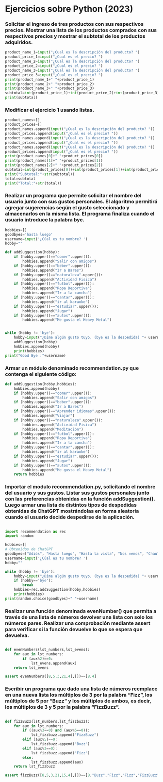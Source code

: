 # Ejercicios sobre Python (2023)

### Solicitar el ingreso de tres productos con sus respectivos precios. Mostrar una lista de los productos comprados con sus respectivos precios y mostrar el subtotal de los productos adquiridos.

```python 
product_name_1=input("¿Cual es la descripción del producto? ")
product_price_1=input("¿Cual es el precio? ")
product_name_2=input("¿Cual es la descripción del producto? ")
product_price_2=input("¿Cual es el precio? ")
product_name_3=input("¿Cual es la descripción del producto? ")
product_price_3=input("¿Cual es el precio? ")
print(product_name_1+" "+product_price_1)
print(product_name_2+" "+product_price_2)
print(product_name_3+" "+product_price_3)
subtotal=int(product_price_1)+int(product_price_2)+int(product_price_3)
print(subtotal)
```

### Modificar el ejercicio 1 usando listas.

```python
product_names=[]
product_prices=[]
product_names.append(input("¿Cual es la descripción del producto? "))
product_prices.append(input("¿Cual es el precio? "))
product_names.append(input("¿Cual es la descripción del producto? "))
product_prices.append(input("¿Cual es el precio? "))
product_names.append(input("¿Cual es la descripción del producto? "))
product_prices.append(input("¿Cual es el precio? "))
print(product_names[0]+" "+product_prices[0])
print(product_names[1]+" "+product_prices[1])
print(product_names[2]+" "+product_prices[2])
subtotal=int(product_prices[0])+int(product_prices[1])+int(product_prices[2])
print("Subtotal:"+str(subtotal))
total=subtotal
print("Total:"+str(total))
```

### Realizar un programa que permite solicitar el nombre del usuario junto con sus gustos personales. El algoritmo permitirá agregar sugerencias según el gusto seleccionado y almacenarlos en la misma lista. El programa finaliza cuando el usuario introduce la palabra bye.

```python
hobbies=[]
goodbyes='hasta luego'
username=input('¿Cúal es tu nombre? ')
hobby=""

def addSuggestion(hobby):
    if (hobby.upper()=="comer".upper()):
        hobbies.append("Salir con amigos")
    if (hobby.upper()=="beber".upper()):
        hobbies.append("Ir a Bares")
    if (hobby.upper()=="naturaleza".upper()):
        hobbies.append("Actividad Fisica")
    if (hobby.upper()=="futbol".upper()):
        hobbies.append("Ropa Deportiva")
        hobbies.append("Ir a la cancha")
    if (hobby.upper()=="cantar".upper()):
        hobbies.append("ir al karaoke")
    if (hobby.upper()=="estudiar".upper()):
        hobbies.append("Jugar")
    if (hobby.upper()=="autos".upper()):
        hobbies.append("Me gusta el Heavy Metal")


while (hobby != 'bye'): 
    hobby=input("¿Dime algún gusto tuyo, (bye es la despedida) "+ username + "? ") 
    addSuggestion(hobby)
    hobbies.append(hobby)
    print(hobbies)
print("Good Bye :"+username)

```
### Armar un módulo denominado recommendation.py que contenga el siguiente código:

```python
def addSuggestion(hobby,hobbies):
    hobbies.append(hobby)
    if (hobby.upper()=="comer".upper()):
        hobbies.append("Salir con amigos")
    if (hobby.upper()=="beber".upper()):
        hobbies.append("Ir a Bares")
    if (hobby.upper()=="Aprender idiomas".upper()):
        hobbies.append("Viajar")
    if (hobby.upper()=="naturaleza".upper()):
        hobbies.append("Actividad Fisica")
        hobbies.append("Meditación")
    if (hobby.upper()=="futbol".upper()):
        hobbies.append("Ropa Deportiva")
        hobbies.append("Ir a la cancha")
    if (hobby.upper()=="cantar".upper()):
        hobbies.append("ir al karaoke")
    if (hobby.upper()=="estudiar".upper()):
        hobbies.append("Jugar")
    if (hobby.upper()=="autos".upper()):
        hobbies.append("Me gusta el Heavy Metal")
    return hobbies

```
### Importar el modulo recommendation.py, solicitando el nombre del usuario y sus gustos. Listar sus gustos personales junto con las preferencias obtenidas en la función addSuggestion(). Luego armar una lista de distintos tipos de despedidas obtenidas de ChatGPT mostrándolas en forma aleatoria cuando el usuario decide despedirse de la aplicación.

```python

import recommendation as rec
import random 

hobbies=[]
# Obtenidos de ChatGPT
goodbyes=["Adiós", "Hasta luego", "Hasta la vista", "Nos vemos", "Chau", "Hasta pronto", "Hasta mañana", "Que tengas un buen día", "Cuidate"]
username=input('¿Cúal es tu nombre? ')
hobby=""

while (hobby != 'bye'): 
    hobby=input("¿Dime algún gusto tuyo, (bye es la despedida) "+ username + "? ") 
    if (hobby=='bye'):
        break
    hobbies=rec.addSuggestion(hobby,hobbies)
    print(hobbies)
print(random.choice(goodbyes)+" "+username)

```

### Realizar una función denominada evenNumber() que permita a través de una lista de números devolver una lista con solo los números pares. Realizar una comprobación mediante assert para verificar si la función devuelve lo que se espera que devuelva.

```python

def evenNumbers(lst_numbers,lst_evens):
    for aux in lst_numbers:
        if (aux%2)==0:
            lst_evens.append(aux)
    return lst_evens

assert evenNumbers([8,5,3,21,4],[])==[8,4]

```
### Escribir un programa que dado una lista de números reemplace en una nueva lista los múltiplos de 3 por la palabra “Fizz”, los múltiplos de 5 por “Buzz” y los múltiplos de ambos, es decir, los múltiplos de 3 y 5 por la palabra “FizzBuzz”.

```python

def fizzBuzz(lst_numbers,lst_fizzbuzz):
    for aux in lst_numbers:
        if ((aux%3==0) and (aux%5==0)):
            lst_fizzbuzz.append("FizzBuzz")
        elif (aux%5)==0:
            lst_fizzbuzz.append("Buzz")
        elif (aux%3==0):
            lst_fizzbuzz.append("Fizz")
        else:
            lst_fizzbuzz.append(aux)
    return lst_fizzbuzz

assert fizzBuzz([8,5,3,21,15,4],[])==[8,"Buzz","Fizz","Fizz","FizzBuzz",4]

```
